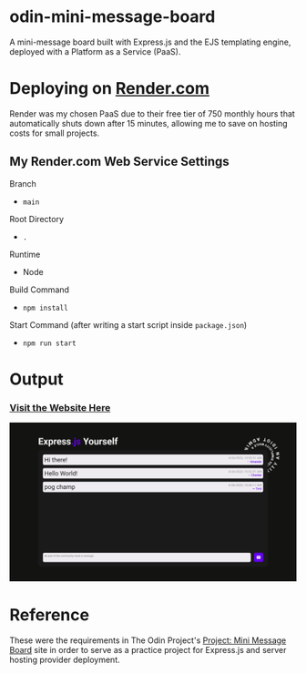 # odin-mini-message-board

A mini-message board built with Express.js and the EJS templating engine, deployed with a Platform as a Service (PaaS).

# Deploying on [Render.com](render.com)

Render was my chosen PaaS due to their free tier of 750 monthly hours that automatically shuts down after 15 minutes, allowing me to save on hosting costs for small projects.

## My Render.com Web Service Settings

Branch

- `main`

Root Directory

- `.`

Runtime

- Node

Build Command

- `npm install`

Start Command (after writing a start script inside `package.json`)

- `npm run start`

# Output

### [Visit the Website Here](https://odin-message-board-7ydx.onrender.com/)

<img src="./requirements/website-screenshot.png" />

# Reference

These were the requirements in The Odin Project's [Project: Mini Message Board](https://www.theodinproject.com/lessons/nodejs-mini-message-board) site in order to serve as a practice project for Express.js and server hosting provider deployment.
